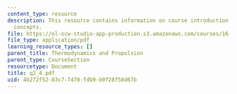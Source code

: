 ```yaml
---
content_type: resource
description: This resource contains information on course introduction and thermodynamic
  concepts.
file: https://ol-ocw-studio-app-production.s3.amazonaws.com/courses/16-01-unified-engineering-i-ii-iii-iv-fall-2005-spring-2006/4b272f5283c77470fdb9b0f28f58d67b_q2_4.pdf
file_type: application/pdf
learning_resource_types: []
parent_title: Thermodynamics and Propulsion
parent_type: CourseSection
resourcetype: Document
title: q2_4.pdf
uid: 4b272f52-83c7-7470-fdb9-b0f28f58d67b
---
```


